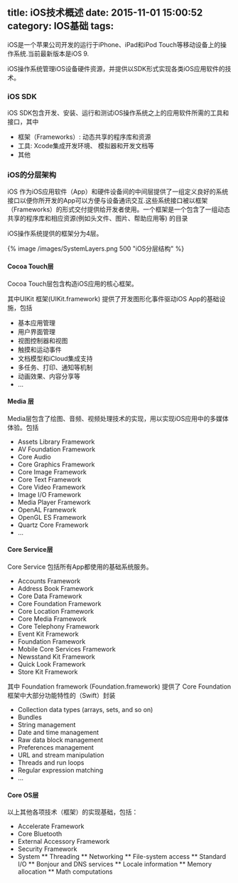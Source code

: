 title: iOS技术概述
date: 2015-11-01 15:00:52
category: IOS基础
tags:
---



iOS是一个苹果公司开发的运行于iPhone、iPad和iPod Touch等移动设备上的操作系统.当前最新版本是iOS 9.


iOS操作系统管理iOS设备硬件资源，并提供以SDK形式实现各类iOS应用软件的技术。

### iOS SDK

iOS SDK包含开发、安装、运行和测试iOS操作系统之上的应用软件所需的工具和接口，其中

 * 框架（Frameworks）:  动态共享的程序库和资源
 * 工具: Xcode集成开发环境、 模拟器和开发文档等
 * 其他


### iOS的分层架构

iOS 作为iOS应用软件（App）和硬件设备间的中间层提供了一组定义良好的系统接口以便你所开发的App可以方便与设备通讯交互.这些系统接口被以框架（Frameworks）的形式交付提供给开发者使用。一个框架是一个包含了一组动态共享的程序库和相应资源(例如头文件、图片、帮助应用等) 的目录

iOS操作系统提供的框架分为4层。


{% image /images/SystemLayers.png 500 "iOS分层结构" %}

#### Cocoa Touch层

Cocoa Touch层包含构造iOS应用的核心框架。

其中UIKit 框架(UIKit.framework) 提供了开发图形化事件驱动iOS App的基础设施，包括

* 基本应用管理
* 用户界面管理
* 视图控制器和视图
* 触摸和运动事件
* 文档模型和iCloud集成支持
* 多任务、打印、通知等机制
* 动画效果、内容分享等
* …

#### Media 层

Media层包含了绘图、音频、视频处理技术的实现，用以实现iOS应用中的多媒体体验。包括

* Assets Library Framework
* AV Foundation Framework
* Core Audio
* Core Graphics Framework
* Core Image Framework
* Core Text Framework
* Core Video Framework
* Image I/O Framework
* Media Player Framework
* OpenAL Framework
* OpenGL ES Framework
* Quartz Core Framework
* …


#### Core Service层

Core Service 包括所有App都使用的基础系统服务。
* Accounts Framework
* Address Book Framework
* Core Data Framework
* Core Foundation Framework
* Core Location Framework
* Core Media Framework
* Core Telephony Framework
* Event Kit Framework
* Foundation Framework
* Mobile Core Services Framework
* Newsstand Kit Framework
* Quick Look Framework
* Store Kit Framework

其中 Foundation framework (Foundation.framework) 提供了 Core Foundation框架中大部分功能特性的（Swift）封装
* Collection data types (arrays, sets, and so on)
* Bundles
* String management
* Date and time management
* Raw data block management
* Preferences management
* URL and stream manipulation
* Threads and run loops
* Regular expression matching
* …

#### Core OS层
以上其他各项技术（框架）的实现基础，包括：

* Accelerate Framework
* Core Bluetooth
* External Accessory Framework
* Security Framework
* System
** Threading
** Networking
** File-system access
** Standard I/O
** Bonjour and DNS services
** Locale information
** Memory allocation
** Math computations
